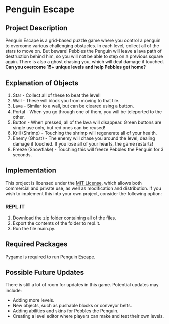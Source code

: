 # **Penguin Escape**

## Project Description

Penguin Escape is a grid-based puzzle game where you control a penguin to overcome various challenging obstacles. In each level, collect all of the stars to move on. But beware! Pebbles the Penguin will leave a lava path of destruction behind him, so you will not be able to step on a previous square again. There is also a ghost chasing you, which will deal damage if touched. **Can you overcome 15+ unique levels and help Pebbles get home?**

## Explanation of Objects

1. Star - Collect all of these to beat the level!
2. Wall - These will block you from moving to that tile.
3. Lava - Similar to a wall, but can be cleared using a button.
4. Portal - When you go through one of them, you will be teleported to the other.
5. Button - When pressed, all of the lava will disappear. Green buttons are single use only, but red ones can be reused!
6. Krill (Shrimp) - Touching the shrimp will regenerate all of your health.
7. Enemy (Ghost) - The enemy will chase you around the level, dealing damage if touched. If you lose all of your hearts, the game restarts!
8. Freeze (Snowflake) - Touching this will freeze Pebbles the Penguin for 3 seconds.

## Implementation
This project is licensed under the [MIT License](https://en.wikipedia.org/wiki/MIT_License), which allows both commercial and private use, as well as modification and distribution. If you wish to implement this into your own project, consider the following option:

### REPL.IT
1. Download the zip folder containing all of the files.
2. Export the contents of the folder to repl.it.
3. Run the file main.py.

## Required Packages
Pygame is required to run Penguin Escape.

## Possible Future Updates
There is still a lot of room for updates in this game. Potential updates may include:
- Adding more levels.
- New objects, such as pushable blocks or conveyor belts.
- Adding abilities and skins for Pebbles the Penguin.
- Creating a level editor where players can make and test their own levels.

